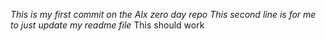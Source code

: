*This is my first commit on the Alx zero day repo*
*This second line is for me to just update my readme file*
This should work
